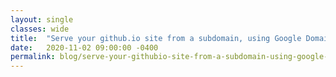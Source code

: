 ```yaml
---
layout: single
classes: wide
title:  "Serve your github.io site from a subdomain, using Google Domains"
date:   2020-11-02 09:00:00 -0400
permalink: blog/serve-your-githubio-site-from-a-subdomain-using-google-domains
---
```

